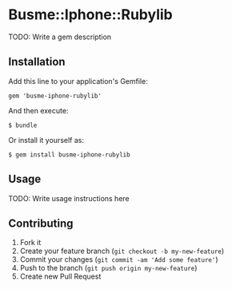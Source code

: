 # Busme::Iphone::Rubylib

TODO: Write a gem description

## Installation

Add this line to your application's Gemfile:

    gem 'busme-iphone-rubylib'

And then execute:

    $ bundle

Or install it yourself as:

    $ gem install busme-iphone-rubylib

## Usage

TODO: Write usage instructions here

## Contributing

1. Fork it
2. Create your feature branch (`git checkout -b my-new-feature`)
3. Commit your changes (`git commit -am 'Add some feature'`)
4. Push to the branch (`git push origin my-new-feature`)
5. Create new Pull Request
